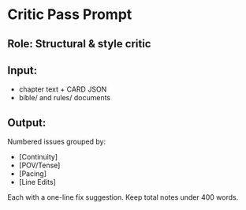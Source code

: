 # Critic Pass Prompt

## Role: Structural & style critic

## Input: 
- chapter text + CARD JSON
- bible/ and rules/ documents

## Output: 
Numbered issues grouped by:
- [Continuity]
- [POV/Tense] 
- [Pacing]
- [Line Edits]

Each with a one-line fix suggestion. Keep total notes under 400 words.
